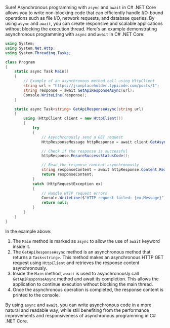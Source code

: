 Sure! Asynchronous programming with `async` and `await` in C# .NET Core allows you to write non-blocking code that can efficiently handle I/O-bound operations such as file I/O, network requests, and database queries. By using `async` and `await`, you can create responsive and scalable applications without blocking the execution thread. Here's an example demonstrating asynchronous programming with `async` and `await` in C# .NET Core:

```csharp
using System;
using System.Net.Http;
using System.Threading.Tasks;

class Program
{
    static async Task Main()
    {
        // Example of an asynchronous method call using HttpClient
        string url = "https://jsonplaceholder.typicode.com/posts/1";
        string response = await GetApiResponseAsync(url);
        Console.WriteLine(response);
    }

    static async Task<string> GetApiResponseAsync(string url)
    {
        using (HttpClient client = new HttpClient())
        {
            try
            {
                // Asynchronously send a GET request
                HttpResponseMessage httpResponse = await client.GetAsync(url);

                // Check if the response is successful
                httpResponse.EnsureSuccessStatusCode();

                // Read the response content asynchronously
                string responseContent = await httpResponse.Content.ReadAsStringAsync();
                return responseContent;
            }
            catch (HttpRequestException ex)
            {
                // Handle HTTP request errors
                Console.WriteLine($"HTTP request failed: {ex.Message}");
                return null;
            }
        }
    }
}
```

In the example above:

1. The `Main` method is marked as `async` to allow the use of `await` keyword inside it.
2. The `GetApiResponseAsync` method is an asynchronous method that returns a `Task<string>`. This method makes an asynchronous HTTP GET request using `HttpClient` and retrieves the response content asynchronously.
3. Inside the `Main` method, `await` is used to asynchronously call `GetApiResponseAsync` method and await its completion. This allows the application to continue execution without blocking the main thread.
4. Once the asynchronous operation is completed, the response content is printed to the console.

By using `async` and `await`, you can write asynchronous code in a more natural and readable way, while still benefiting from the performance improvements and responsiveness of asynchronous programming in C# .NET Core.